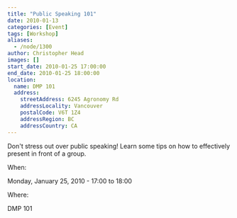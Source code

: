 ```yaml
---
title: "Public Speaking 101"
date: 2010-01-13
categories: [Event]
tags: [Workshop]
aliases:
  - /node/1300
author: Christopher Head
images: []
start_date: 2010-01-25 17:00:00
end_date: 2010-01-25 18:00:00
location:
  name: DMP 101
  address:
    streetAddress: 6245 Agronomy Rd
    addressLocality: Vancouver
    postalCode: V6T 1Z4
    addressRegion: BC
    addressCountry: CA
---
```


Don't stress out over public speaking! Learn some tips on how to effectively present in front of a group.

When: 

Monday, January 25, 2010 - 17:00 to 18:00

Where: 

DMP 101
